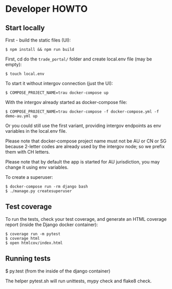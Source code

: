# Developer HOWTO

## Start locally

First - build the static files (UI):

    $ npm install && npm run build

First, cd do the ``trade_portal/`` folder and create local.env file (may be empty):

    $ touch local.env

To start it without intergov connection (just the UI):

    $ COMPOSE_PROJECT_NAME=trau docker-compose up

With the intergov already started as docker-compose file:

    $ COMPOSE_PROJECT_NAME=trau docker-compose -f docker-compose.yml -f demo-au.yml up

Or you could still use the first variant, providing intergov endpoints as env variables
in the local.env file.

Please note that docker-compose project name must not be AU or CN or SG because 2-letter codes are already used by the intergov node; so we prefix them with CH letters.

Please note that by default the app is started for AU jurisdiction, you may change it using env variables.

To create a superuser:

    $ docker-compose run -rm django bash
    $ ./manage.py createsuperuser


## Test coverage

To run the tests, check your test coverage, and generate an HTML coverage report (inside the Django docker container):

    $ coverage run -m pytest
    $ coverage html
    $ open htmlcov/index.html


## Running tests

  $ py.test (from the inside of the django container)

The helper pytest.sh will run unittests, mypy check and flake8 check.
